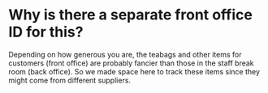 
# Why is there a separate front office ID for this?

Depending on how generous you are, the teabags and other items for customers (front office) are probably fancier than those in the staff break room (back office). So we made space here to track these items since they might come from different suppliers.
